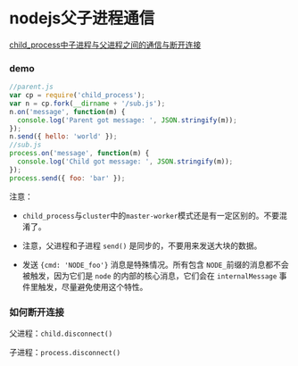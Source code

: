 # nodejs父子进程通信
[child_process中子进程与父进程之间的通信与断开连接](https://www.zybuluo.com/frank-shaw/note/505788)

### demo
``` js
//parent.js
var cp = require('child_process');
var n = cp.fork(__dirname + '/sub.js');
n.on('message', function(m) {
  console.log('Parent got message: ', JSON.stringify(m));
});
n.send({ hello: 'world' });
//sub.js
process.on('message', function(m) {
  console.log('Child got message: ', JSON.stringify(m));
});
process.send({ foo: 'bar' });
```

注意：

- `child_process`与`cluster`中的`master-worker`模式还是有一定区别的。不要混淆了。

- 注意，父进程和子进程 `send()` 是同步的，不要用来发送大块的数据。

- 发送 `{cmd: 'NODE_foo'}` 消息是特殊情况。所有包含 `NODE_`前缀的消息都不会被触发，因为它们是 `node` 的内部的核心消息，它们会在 `internalMessage` 事件里触发，尽量避免使用这个特性。

### 如何断开连接
父进程：`child.disconnect()`

子进程：`process.disconnect()`
